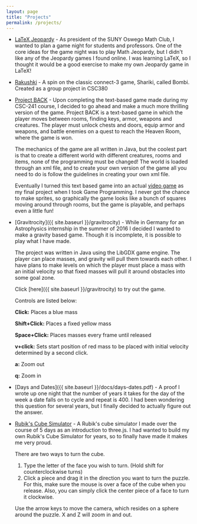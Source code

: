 ```yaml
---
layout: page
title: "Projects"
permalink: /projects/
---
```


- [LaTeX Jeopardy](https://github.com/kroffo/Jeopardy)
  \- As president of the SUNY Oswego Math Club, I wanted to plan a game night for students and professors. One of the core ideas for the game night was to play Math Jeopardy, but I didn't like any of the Jeopardy games I found online. I was learning LaTeX, so I thought it would be a good exercise to make my own Jeopardy game in LaTeX! 

- [Rakushki](https://ironkladd.github.io/rakushki/index.html)
    \- A spin on the classic connect-3 game, Shariki, called Bombi. Created as a
    group project in CSC380

- [Project BACK](https://github.com/kroffo/ProjectBACK)
  \- Upon completing the text-based game made during my CSC-241
    course, I decided to go ahead and make a much more
    thrilling version of the game. Project BACK is a text-based
    game in which the player moves between rooms, finding keys,
    armor, weapons and creatures. The player must unlock
    chests and doors, equip armor and weapons, and battle enemies
    on a quest to reach the Heaven Room, where the game is won.
    
    The mechanics of the game are all written in Java, but
    the coolest part is that to create a different world with
    different creatures, rooms and items, none of the programming
    must be changed! The world is loaded through an xml file, and
    to create your own version of the game all you need to do
    is follow the guidelines in creating your own xml file.
       
    Eventually I turned this text based game into an actual 
    [video game](http://github.com/kroffo/CSC455)
    as my final project when I took Game Programming. I never
    got the chance to make sprites, so graphically the game looks
    like a bunch of squares moving around through rooms, but
    the game is playable, and perhaps even a little fun!

- [Gravitrocity]({{ site.baseurl }}/gravitrocity)
 \- While in Germany for an Astrophysics internship in the summer
    of 2016 I decided I wanted to make a gravity based game.
    Though it is incomplete, it is possible to play what I have made.

    The project was written in Java using the LibGDX game engine. The
    player can place masses, and gravity will pull them towards each other.
    I have plans to make levels on which the player must place a mass with an
    initial velocity so that fixed masses will pull it around obstacles
    into some goal zone.

    Click [here]({{ site.baseurl }}/gravitrocity) to try out the game.

    Controls are listed below:

    **Click:** Places a blue mass

    **Shift+Click:** Places a fixed yellow mass

    **Space+Click:** Places masses every frame until released

    **v+click:** Sets start position of red mass to be placed with initial
    velocity determined by a second click.

    **a:** Zoom out

    **q:** Zoom in

- [Days and Dates]({{ site.baseurl }}/docs/days-dates.pdf)
 \- A proof I wrote up one night that the number of years it takes for the day
    of the week a date falls on to cycle and repeat is 400. I had been
    wondering this question for several years, but I finally decided to
    actually figure out the answer.

- [Rubik's Cube Simulator](kroffo.github.io/CubeSimulator)
 \- A Rubik's cube simulator I made over the course of 5 days as an introduction
    to three.js. I had wanted to build my own Rubik's Cube Simulator for years,
    so to finally have made it makes me very proud.

    There are two ways to turn the cube.
    1. Type the letter of the face you wish to turn. (Hold shift for counterclockwise turns)
    2. Click a piece and drag it in the direction you want to turn the puzzle. For this,
       make sure the mouse is over a face of the cube when you release. Also, you can simply
       click the center piece of a face to turn it clockwise.

    Use the arrow keys to move the camera, which resides on a sphere around the puzzle.
    X and Z will zoom in and out.